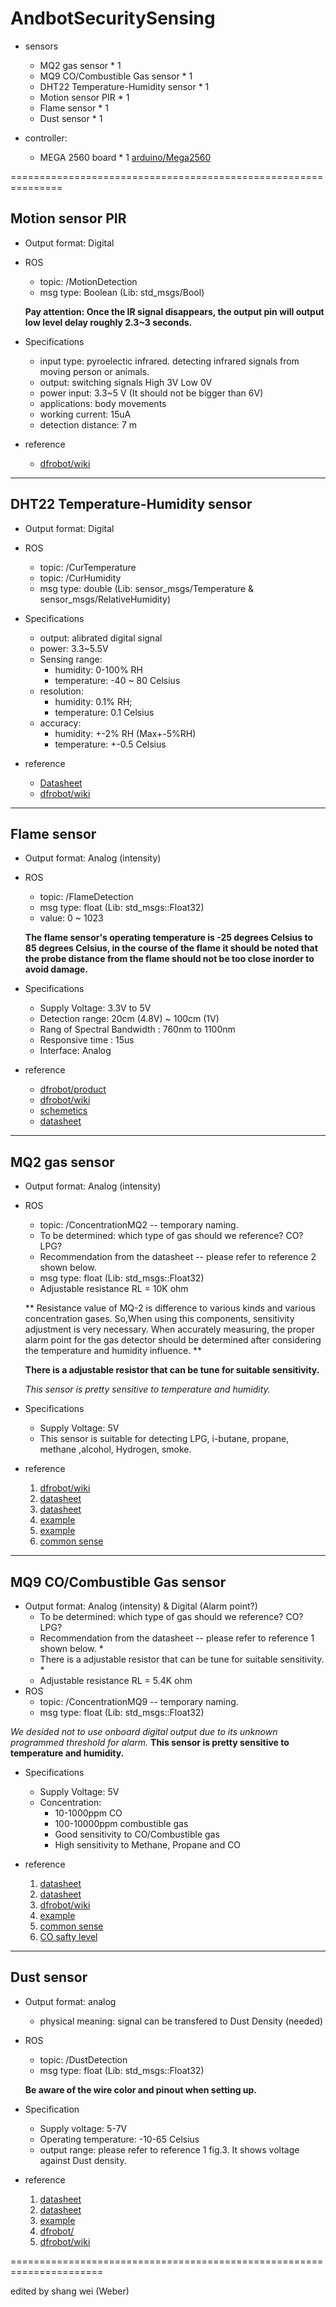 # AndbotSecuritySensing
* sensors
	* MQ2 gas sensor * 1
	* MQ9 CO/Combustible Gas sensor * 1
	* DHT22 Temperature-Humidity sensor * 1
	* Motion sensor PIR * 1
	* Flame sensor * 1
	* Dust sensor * 1 

* controller:
	* MEGA 2560 board * 1
	[arduino/Mega2560](https://www.arduino.cc/en/Main/arduinoBoardMega2560)

===============================================================

## Motion sensor PIR
* Output format: Digital
* ROS 
	* topic: /MotionDetection
	* msg type: Boolean (Lib: std_msgs/Bool)
	
	**Pay attention: Once the IR signal disappears, the output pin will output low level delay roughly 2.3~3 seconds.**  

* Specifications
  * input type: pyroelectic infrared.
    detecting infrared signals from moving person or animals.
  * output: switching signals
    High 3V
    Low 0V
  * power input: 3.3~5 V (It should not be bigger than 6V)
  * applications: body movements
  * working current: 15uA
  * detection distance: 7 m
* reference 
  * [dfrobot/wiki](http://www.dfrobot.com/wiki/index.php/PIR_Motion_Sensor_V1.0_SKU:SEN0171)

-------------------------------------------------------------------------------------------------

## DHT22 Temperature-Humidity sensor
* Output format: Digital
* ROS 
	* topic: /CurTemperature
	* topic: /CurHumidity
	* msg type: double (Lib: sensor_msgs/Temperature & sensor_msgs/RelativeHumidity)
		
* Specifications
	* output: alibrated digital signal
	* power: 3.3~5.5V
	* Sensing range: 
		* humidity: 0-100% RH
		* temperature: -40 ~ 80 Celsius
	* resolution: 
		* humidity: 0.1% RH;
		* temperature: 0.1 Celsius
	* accuracy: 
		* humidity: +-2% RH (Max+-5%RH)
		* temperature: +-0.5 Celsius

* reference
	* [Datasheet](https://cdn-shop.adafruit.com/datasheets/Digital+humidity+and+temperature+sensor+AM2302.pdf)
	* [dfrobot/wiki](http://www.dfrobot.com/wiki/index.php/DHT22_Temperature_and_humidity_module_SKU:SEN0137#More)

-------------------------------------------------------------------------------------------------

## Flame sensor
* Output format: Analog (intensity)
* ROS 
	* topic: /FlameDetection
	* msg type: float (Lib: std_msgs::Float32)
	* value: 0 ~ 1023
	
	**The flame sensor's operating temperature is -25 degrees Celsius to 85 degrees Celsius, in the course of the flame it should be noted that the probe distance from the flame should not be too close inorder to avoid damage.**
	
* Specifications
	* Supply Voltage: 3.3V to 5V
	* Detection range: 20cm (4.8V) ~ 100cm (1V)
	* Rang of Spectral Bandwidth : 760nm to 1100nm
	* Responsive time : 15us
	* Interface: Analog

* reference 
	* [dfrobot/product](http://www.dfrobot.com/index.php?route=product/product&product_id=195#.V0KYAHV97aV)
	* [dfrobot/wiki](http://www.dfrobot.com/wiki/index.php/Flame_sensor_SKU:_DFR0076)
	* [schemetics](http://www.dfrobot.com/image/data/DFR0076/V2.0/Flame%20Sensor%20SCH.pdf)
	* [datasheet](https://github.com/Arduinolibrary/Source/blob/master/YG1006ataSheet.pdf?raw=true)

--------------------------------------------------------------------------------------------------

## MQ2 gas sensor
* Output format: Analog (intensity)
* ROS 
	* topic: /ConcentrationMQ2 -- temporary naming.
	* To be determined: which type of gas should we reference? CO? LPG?
	* Recommendation from the datasheet -- please refer to reference 2 shown below. 
	* msg type: float (Lib: std_msgs::Float32)
	* Adjustable resistance RL = 10K ohm

	** Resistance value of MQ-2 is difference to various kinds and various concentration gases. So,When using this components, sensitivity adjustment is very necessary.
	When accurately measuring, the proper alarm point for the gas detector should be determined after
	considering the temperature and humidity influence. **
	
	**There is a adjustable resistor that can be tune for suitable sensitivity.**
	
	*This sensor is pretty sensitive to temperature and humidity.*
	
* Specifications
	* Supply Voltage: 5V
	* This sensor is suitable for detecting LPG, i-butane, propane, methane ,alcohol, Hydrogen, smoke.

* reference
	1. [dfrobot/wiki](http://www.dfrobot.com/wiki/index.php?title=Analog_Gas_Sensor_SKU:SEN0127)
	2. [datasheet](https://www.seeedstudio.com/depot/datasheet/MQ-2.pdf)
	3. [datasheet](https://www.pololu.com/file/0J309/MQ2.pdf)
	4. [example](http://vanceance.blogspot.tw/2013/04/gas-sensor-with-arduino.html)
	5. [example](http://www.powenko.com/wordpress/?p=5688)
	6. [common sense](http://www.tfci.org.tw/Fc/fc1-6.asp)

--------------------------------------------------------------------------------------------------

## MQ9 CO/Combustible Gas sensor
* Output format: Analog (intensity) & Digital (Alarm point?)
	* To be determined: which type of gas should we reference? CO? LPG?
	* Recommendation from the datasheet -- please refer to reference 1 shown below. *
	* There is a adjustable resistor that can be tune for suitable sensitivity. *
	* Adjustable resistance RL = 5.4K ohm
* ROS 
	* topic: /ConcentrationMQ9 -- temporary naming.
	* msg type: float (Lib: std_msgs::Float32) 
	
*We desided not to use onboard digital output due to its unknown programmed threshold for alarm.*
**This sensor is pretty sensitive to temperature and humidity.**

* Specifications
	* Supply Voltage: 5V
	* Concentration:
		* 10-1000ppm CO
		* 100-10000ppm combustible gas
		* Good sensitivity to CO/Combustible gas
		* High sensitivity to Methane, Propane and CO

* reference 
	1. [datasheet](https://solarbotics.com/download.php?file=2274)
	2. [datasheet](http://www.dfrobot.com/image/data/SEN0134/SEN0134_MQ-9.pdf)
	3. [dfrobot/wiki](http://www.dfrobot.com/wiki/index.php/Analog_Gas_Sensor(MQ9)_SKU:SEN0134)
	4. [example](http://www.powenko.com/wordpress/?p=5688)
	5. [common sense](http://www.tfci.org.tw/Fc/fc1-6.asp)
	6. [CO safty level](http://www.nfa.gov.tw/main/Unit.aspx?ID=&MenuID=500&ListID=316)

---------------------------------------------------------------------------------------------------

## Dust sensor
* Output format: analog 
	* physical meaning: signal can be transfered to Dust Density (needed)
* ROS 
	* topic: /DustDetection
	* msg type: float (Lib: std_msgs::Float32)
	
	**Be aware of the wire color and pinout when setting up.**
* Specification
	* Supply voltage: 5-7V
	* Operating temperature: -10-65 Celsius 
	* output range: please refer to reference 1 fig.3. It shows voltage against Dust density.

* reference
	1. [datasheet](http://www.dfrobot.com/image/data/SEN0144/gp2y1010au_e.pdf)
	2. [datasheet](http://www.sharp-world.com/products/device/lineup/data/pdf/datasheet/gp2y1010au_appl_e.pdf)
	3. [example](http://lafudo.blogspot.tw/2013/12/arduino-gp2y1010au0fpm25.html)
	4. [dfrobot/](http://www.dfrobot.com/index.php?route=product/product&filter_name=DUST%20SENSOR&product_id=867#.V0K2eXV97aV)
	5. [dfrobot/wiki](http://www.dfrobot.com/wiki/index.php/Sharp_GP2Y1010AU)

======================================================================

edited by shang wei (Weber)



